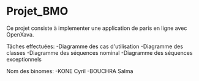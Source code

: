 # Projet_BMO

Ce projet consiste à implementer une application de paris en ligne avec OpenXava.

Tâches effectuées:
-Diagramme des cas d'utilisation
-Diagramme des classes
-Diagramme des séquences nominal
-Diagramme des séquences exceptionnels

Nom des binomes:
-KONE Cyril
-BOUCHRA Salma
